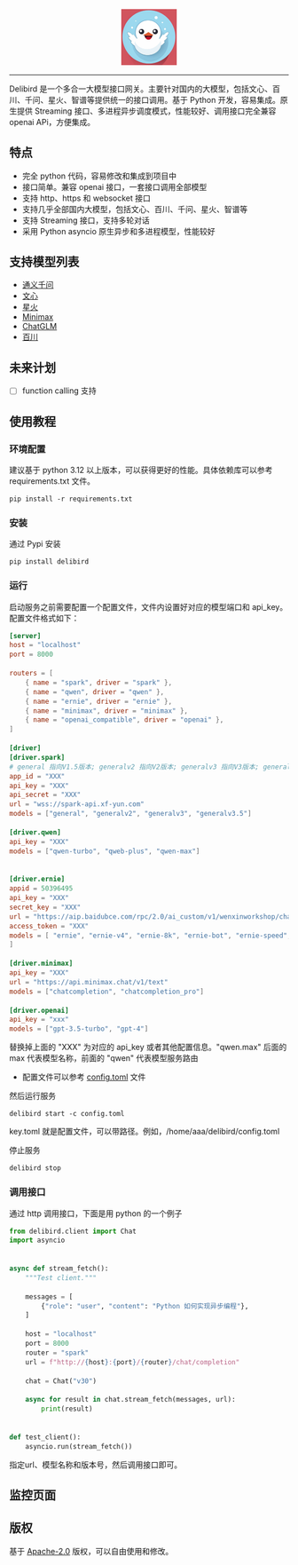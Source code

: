 <div align="center">
  <picture>
    <img alt="Delibird" src="images/describe.png" width=20%>
  </picture>
</div>

---
Delibird 是一个多合一大模型接口网关。主要针对国内的大模型，包括文心、百川、千问、星火、智谱等提供统一的接口调用。基于 Python 开发，容易集成。原生提供 Streaming 接口、多进程异步调度模式，性能较好、调用接口完全兼容 openai APi，方便集成。

## 特点

- 完全 python 代码，容易修改和集成到项目中
- 接口简单。兼容 openai 接口，一套接口调用全部模型
- 支持 http、https 和 websocket 接口
- 支持几乎全部国内大模型，包括文心、百川、千问、星火、智谱等
- 支持 Streaming 接口，支持多轮对话
- 采用 Python asyncio 原生异步和多进程模型，性能较好

## 支持模型列表

- [通义千问](https://dashscope.console.aliyun.com/model)
- [文心](https://cloud.baidu.com/product/wenxinworkshop)
- [星火](https://xinghuo.xfyun.cn/sparkapi)
- [Minimax](https://api.minimax.chat/)
- [ChatGLM](https://open.bigmodel.cn/dev/api)
- [百川](https://www.baichuan-ai.com/home)

## 未来计划
- [ ] function calling 支持

## 使用教程

### 环境配置

建议基于 python 3.12 以上版本，可以获得更好的性能。具体依赖库可以参考 requirements.txt 文件。

~~~shell
pip install -r requirements.txt
~~~

### 安装

通过 Pypi 安装

~~~shell
pip install delibird
~~~

### 运行

启动服务之前需要配置一个配置文件，文件内设置好对应的模型端口和 api_key。配置文件格式如下：

```toml
[server]
host = "localhost"
port = 8000

routers = [
    { name = "spark", driver = "spark" },
    { name = "qwen", driver = "qwen" },
    { name = "ernie", driver = "ernie" },
    { name = "minimax", driver = "minimax" },
    { name = "openai_compatible", driver = "openai" },
]

[driver]
[driver.spark]
# general 指向V1.5版本; generalv2 指向V2版本; generalv3 指向V3版本; generalv3.5 指向V3.5版本;
app_id = "XXX"
api_key = "XXX"
api_secret = "XXX"
url = "wss://spark-api.xf-yun.com"
models = ["general", "generalv2", "generalv3", "generalv3.5"]

[driver.qwen]
api_key = "XXX"
models = ["qwen-turbo", "qweb-plus", "qwen-max"]


[driver.ernie]
appid = 50396495
api_key = "XXX"
secret_key = "XXX"
url = "https://aip.baidubce.com/rpc/2.0/ai_custom/v1/wenxinworkshop/chat"
access_token = "XXX"
models = [ "ernie", "ernie-v4", "ernie-8k", "ernie-bot", "ernie-speed", "ernie-bot-turbo",
]

[driver.minimax]
api_key = "XXX"
url = "https://api.minimax.chat/v1/text"
models = ["chatcompletion", "chatcompletion_pro"]

[driver.openai]
api_key = "xxx"
models = ["gpt-3.5-turbo", "gpt-4"]
```

替换掉上面的 "XXX" 为对应的 api_key 或者其他配置信息。"qwen.max" 后面的 max 代表模型名称，前面的 "qwen" 代表模型服务路由

- 配置文件可以参考 [config.toml](./examples/config.toml) 文件

然后运行服务

```shell
delibird start -c config.toml
```
key.toml 就是配置文件，可以带路径。例如，/home/aaa/delibird/config.toml

停止服务

```shell
delibird stop
```

### 调用接口
通过 http 调用接口，下面是用 python 的一个例子

```python
from delibird.client import Chat
import asyncio


async def stream_fetch():
    """Test client."""

    messages = [
        {"role": "user", "content": "Python 如何实现异步编程"},
    ]

    host = "localhost"
    port = 8000
    router = "spark"
    url = f"http://{host}:{port}/{router}/chat/completion"

    chat = Chat("v30")

    async for result in chat.stream_fetch(messages, url):
        print(result)


def test_client():
    asyncio.run(stream_fetch())
```

指定url、模型名称和版本号，然后调用接口即可。

## 监控页面



## 版权
基于 [Apache-2.0](LICENSE) 版权，可以自由使用和修改。
